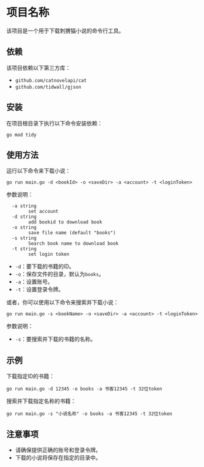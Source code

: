 # 项目名称

该项目是一个用于下载刺猬猫小说的命令行工具。

## 依赖

该项目依赖以下第三方库：

- `github.com/catnovelapi/cat`
- `github.com/tidwall/gjson`

## 安装

在项目根目录下执行以下命令安装依赖：

```shell
go mod tidy
```

## 使用方法

运行以下命令来下载小说：

```shell
go run main.go -d <bookId> -o <saveDir> -a <account> -t <loginToken>
```

参数说明：

```  
  -a string
        set account
  -d string
        add bookid to download book
  -o string
        save file name (default "books")
  -s string
        Search book name to download book
  -t string
        set login token
```

- `-d`：要下载的书籍的ID。
- `-o`：保存文件的目录，默认为`books`。
- `-a`：设置账号。
- `-t`：设置登录令牌。

或者，你可以使用以下命令来搜索并下载小说：

```shell
go run main.go -s <bookName> -o <saveDir> -a <account> -t <loginToken>
```

参数说明：

- `-s`：要搜索并下载的书籍的名称。

## 示例

下载指定ID的书籍：

```shell
go run main.go -d 12345 -o books -a 书客12345 -t 32位token
```

搜索并下载指定名称的书籍：

```shell
go run main.go -s "小说名称" -o books -a 书客12345 -t 32位token
```

## 注意事项

- 请确保提供正确的账号和登录令牌。
- 下载的小说将保存在指定的目录中。 
 